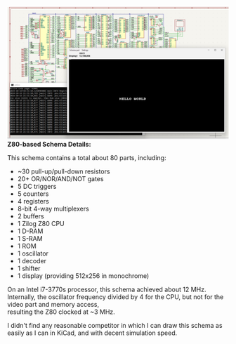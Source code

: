 ![img.png](img/z80.png)
**Z80-based Schema Details:**

This schema contains a total about 80 parts, including:

- ~30 pull-up/pull-down resistors
- 20+ OR/NOR/AND/NOT gates
- 5 DC triggers
- 5 counters
- 4 registers
- 8-bit 4-way multiplexers
- 2 buffers
- 1 Zilog Z80 CPU
- 1 D-RAM
- 1 S-RAM
- 1 ROM
- 1 oscillator
- 1 decoder
- 1 shifter
- 1 display (providing 512x256 in monochrome)

On an Intel i7-3770s processor, this schema achieved about 12 MHz.  
Internally, the oscillator frequency divided by 4 for the CPU, but not for the video part and memory access,  
resulting the Z80 clocked at ~3 MHz.

I didn't find any reasonable competitor in which I can draw this schema as easily as I can in KiCad, and with decent simulation speed.
